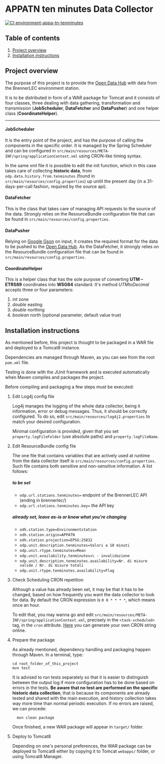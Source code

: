 <!--
SPDX-FileCopyrightText: NOI Techpark <digital@noi.bz.it>

SPDX-License-Identifier: CC0-1.0
-->

# APPATN ten minutes Data Collector

[![CI environment-appa-tn-tenminutes](https://github.com/noi-techpark/bdp-commons/actions/workflows/ci-environment-appa-tn-tenminutes.yml/badge.svg)](https://github.com/noi-techpark/bdp-commons/actions/workflows/ci-environment-appa-tn-tenminutes.yml)

## Table of contents

1. [Project overview](#Project-overview)
2. [Installation instructions](#Installation-instructions)

## Project overview

The purpose of this project is to provide the [Open Data Hub](https://github.com/idm-suedtirol/bdp-core) with data from the BrennerLEC environment station.

It is to be distributed in form of a WAR package for Tomcat and it consists of four classes, three dealing with data gathering, transformation and transmission (**JobScheduler**, **DataFetcher** and **DataPusher**) and one helper class (**CoordinateHelper**).

---

#### JobScheduler

It is the entry point of the project, and has the purpose of calling the components in the specific order. It is managed by the Spring Scheduler and can be configured in `src/main/resources/META-INF/spring/applicationContext.xml` using CRON-like timing syntax.

In the same xml file it is possible to edit the init function, which in this case takes care of collecting **historic data**, from `odp.data.history.from.tenminutes` (found in `src/main/resources/config.properties`) up unitil the present day (in a 31-days-per-call fashion, required by the source api).

#### DataFetcher

This is the class that takes care of managing API requests to the source of the data. Strongly relies on the ResourceBundle configuration file that can be found in `src/main/resources/config.properties`.

#### DataPusher

Relying on [Google Gson](https://github.com/google/gson) on input, it creates the required format for the data to be pushed to the [Open Data Hub](https://github.com/idm-suedtirol/bdp-core). As the DataFetcher, it strongly relies on the ResourceBundle configuration file that can be found in `src/main/resources/config.properties`.

#### CoordinateHelper

This is a helper class that has the sole purpose of converting **UTM – ETRS89** coordinates into **WSG84** standard. It's method *UTMtoDecimal* accepts three or four parameters:

1. *int* zone
2. *double* easting
3. *double* northing
4. *boolean* north (optional parameter, default value true)

## Installation instructions

As mentioned before, this project is thought to be packaged in a WAR file and deployed to a Tomcat8 instance.

Dependencies are managed through Maven, as you can see from the root `pom.xml` file.

Testing is done with the JUnit framework and is executed automatically when Maven compiles and packages the project.

Before compiling and packaging a few steps must be executed:

1. Edit Log4j config file

	Log4j manages the logging of the whole data collector, being it information, error or debug messages. Thus, it should be correctly configured. To do so, edit `src/main/resources/log4j2.properties` to match your desired configuration.

    Minimal configuration is provided, given that you set `property.logFileFolder` (use absolute paths) and `property.logFileName`.

2. Edit ResourceBundle config file

	The one file that contains variables that are actively used at runtime from the data collector itself is `src/main/resources/config.properties`. Such file contains both sensitive and non-sensitive information. A list follows:

	##### to be set
	- `odp.url.stations.tenminutes=` endpoint of the BrennerLEC API (ending in brennerlec/)
	- `odp.url.stations.tenminutes.key=` the API key
	##### already set, leave as-is or know what you're changing
	- `odh.station.type=Environmentstation`
	- `odh.station.origin=APPATN`
	- `odh.station.projection=EPSG:25832`
	- `odp.unit.description.tenminutes=Valori a 10 minuti`
	- `odp.unit.rtype.tenminutes=Mean`
	- `odp.unit.availability.tenminutes=\ - invalidazione`
	- `odp.unit.description.tenminutes.availability=Nr. di misure valide / Nr. di misure totali`
	- `odp.unit.rtype.tenminutes.availability=Flag`

3. Check Scheduling CRON repetition

	Although a value has already been set, it may be that it has to be changed, based on how frequently you want the data collector to look for data. By default the CRON expression is `0 0 * * * *`, which means once an hour.

    To edit that, you may wanna go and edit `src/main/resources/META-INF/spring/applicationContext.xml`, precisely in the `<task-scheduled>` tag, in the `cron` attribute. [Here](https://www.freeformatter.com/cron-expression-generator-quartz.html) you can generate your own CRON string online.

4. Prepare the package

	As already mentioned, dependency handling and packaging happen through Maven. In a terminal, type:
    ```
    cd root_folder_of_this_project
    mvn test
    ```
    It is advised to run tests separately so that it is easier to distinguish between the output log if more configuration has to be done based on errors in the tests. **Be aware that no test are performed on the specific historic data collection**, that is because its components are already tested and shared with the main execution, and history collection takes way more time than normal periodic execution. If no errors are raised, we can procede:
    ```
	  mvn clean package
    ```
    Once finished, a new WAR package will appear in `target/` folder.

5. Deploy to Tomcat8

    Depending on one's personal preferences, the WAR package can be deployed to Tomcat8 either by copying it to Tomcat `webapps/` folder, or using Tomcat8 Manager.
